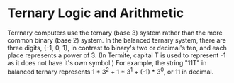 # Ternary Logic and Arithmetic
Terrnary computers use the ternary (base 3) system rather than the more common binary (base 2) system. In the balanced ternary system, there are three digits, {-1, 0, 1}, in contrast to binary's two or decimal's ten, and each place represents a power of 3. (In Termite, capital T is used to represent -1 as it does not have it's own symbol.) For example, the string "11T" in balanced ternary represents 1 * 3<sup>2</sup> + 1 * 3<sup>1</sup> + (-1) * 3<sup>0</sup>, or 11 in decimal.

